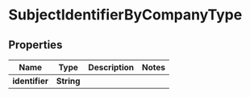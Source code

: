# SubjectIdentifierByCompanyType

## Properties
Name | Type | Description | Notes
------------ | ------------- | ------------- | -------------
**identifier** | **String** |  | 

